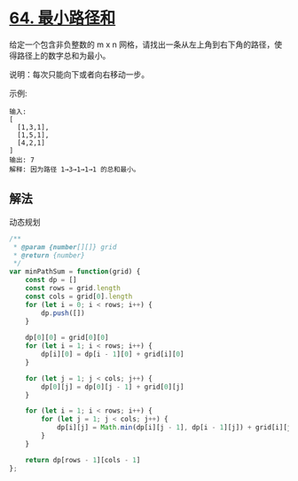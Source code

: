 # [64. 最小路径和](https://leetcode-cn.com/problems/minimum-path-sum/)
给定一个包含非负整数的 m x n 网格，请找出一条从左上角到右下角的路径，使得路径上的数字总和为最小。

说明：每次只能向下或者向右移动一步。

示例:
```
输入:
[
  [1,3,1],
  [1,5,1],
  [4,2,1]
]
输出: 7
解释: 因为路径 1→3→1→1→1 的总和最小。
```
## 解法
动态规划
```js
/**
 * @param {number[][]} grid
 * @return {number}
 */
var minPathSum = function(grid) {
    const dp = []
    const rows = grid.length
    const cols = grid[0].length
    for (let i = 0; i < rows; i++) {
        dp.push([])
    }
    
    dp[0][0] = grid[0][0]
    for (let i = 1; i < rows; i++) {
        dp[i][0] = dp[i - 1][0] + grid[i][0]
    }

    for (let j = 1; j < cols; j++) {
        dp[0][j] = dp[0][j - 1] + grid[0][j]
    }

    for (let i = 1; i < rows; i++) {
        for (let j = 1; j < cols; j++) {
            dp[i][j] = Math.min(dp[i][j - 1], dp[i - 1][j]) + grid[i][j]
        }
    }

    return dp[rows - 1][cols - 1]
};
```

